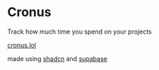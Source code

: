 # Cronus

Track how much time you spend on your projects

[cronus.lol](https://cronus.lol)

made using [shadcn](https://ui.shadcn.com/) and [supabase](https://supabase.com/)
